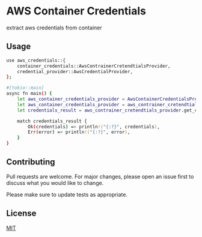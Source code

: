 # AWS Container Credentials
extract aws credentials from container

## Usage

```bash
use aws_credentials::{
    container_credentials::AwsContrainerCretendtialsProvider,
    credential_provider::AwsCredentialProvider,
};

#[tokio::main]
async fn main() {
    let aws_container_credentials_provider = AwsContainerCredentialsProvider::new().await;
    let aws_container_credentials_provider = aws_contrainer_cretendtials_provider.read().await;
    let credentials_result = aws_contrainer_cretendtials_provider.get_credentials().await;

    match credentials_result {
        Ok(credentials) => println!("{:?}", credentials),
        Err(error) => println!("{:?}", error),
    }
}
```

## Contributing
Pull requests are welcome. For major changes, please open an issue first to discuss what you would like to change.

Please make sure to update tests as appropriate.

## License
[MIT](https://choosealicense.com/licenses/mit/)